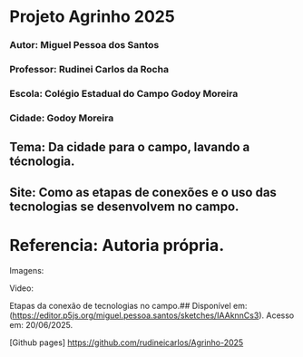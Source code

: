 # Projeto Agrinho 2025
### Autor: Miguel Pessoa dos Santos
### Professor: Rudinei Carlos da Rocha
### Escola: Colégio Estadual do Campo Godoy Moreira
### Cidade: Godoy Moreira

## Tema: Da cidade para o campo, lavando a técnologia.
## Site: Como as etapas de conexões e o uso das tecnologias se desenvolvem no campo.

# Referencia: Autoria própria.
Imagens: 

Video:

Etapas da conexão de tecnologias no campo.## Disponível em: (https://editor.p5js.org/miguel.pessoa.santos/sketches/IAAknnCs3). Acesso em: 20/06/2025.

[Github pages] https://github.com/rudineicarlos/Agrinho-2025
